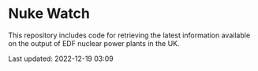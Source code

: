 # Nuke Watch

This repository includes code for retrieving the latest information available on the output of EDF nuclear power plants in the UK.

Last updated: 2022-12-19 03:09
